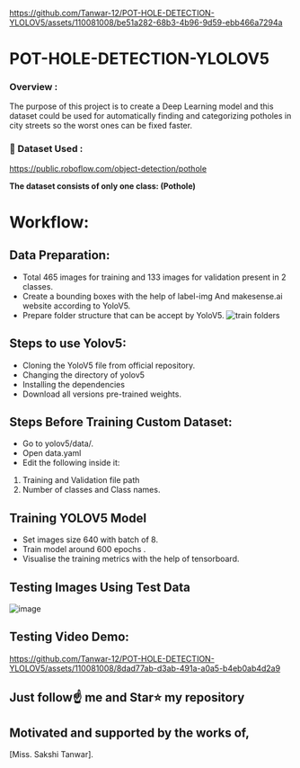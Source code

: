 
https://github.com/Tanwar-12/POT-HOLE-DETECTION-YLOLOV5/assets/110081008/be51a282-68b3-4b96-9d59-ebb466a7294a
# POT-HOLE-DETECTION-YLOLOV5



### Overview : 
The purpose of this project is to create a Deep Learning model and this dataset could be used for automatically finding and categorizing potholes in city streets so the worst ones can be fixed faster.


### 📁 Dataset Used : 
https://public.roboflow.com/object-detection/pothole
 

**The dataset consists of only one class: (Pothole)**



# Workflow:
  ## Data Preparation:
  * Total 465 images for training and 133 images for validation present in 2 classes.
  * Create a bounding boxes with the help of label-img And makesense.ai website according to YoloV5.
  * Prepare folder structure that can be accept by YoloV5.
  ![train folders](https://github.com/Tanwar-12/Face-Mask-Detection/assets/110081008/69b19a8e-2f81-4d9b-a762-ffa73ac59be1)
## Steps to use Yolov5:
* Cloning the YoloV5 file from official repository.
* Changing the directory of yolov5
* Installing the dependencies
* Download all versions pre-trained weights.

 ## Steps Before Training Custom Dataset:
* Go to yolov5/data/.
* Open data.yaml
* Edit the following inside it:

 1. Training and Validation file path
 2. Number of classes and Class names.

  ## Training YOLOV5 Model
* Set images size 640 with batch of 8.
* Train model around 600 epochs .
* Visualise the training metrics with the help of tensorboard.

 ## Testing Images Using Test Data

![image](https://github.com/Tanwar-12/POT-HOLE-DETECTION-YLOLOV5/assets/110081008/27b11bc0-f684-4a62-a257-28dd3b017d49)


## Testing Video Demo:
 


https://github.com/Tanwar-12/POT-HOLE-DETECTION-YLOLOV5/assets/110081008/8dad77ab-d3ab-491a-a0a5-b4eb0ab4d2a9


  











## Just follow☝️ me and Star⭐ my repository 
## Motivated and supported by the works of,
[Miss. Sakshi Tanwar].
